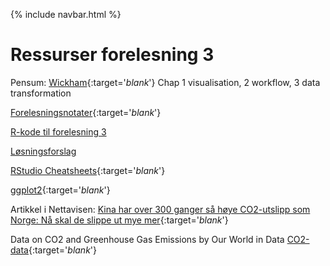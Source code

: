 {% include navbar.html %}

# Ressurser forelesning 3

Pensum: [Wickham](https://r4ds.hadley.nz/){:target='_blank_'} Chap 1 visualisation, 2 workflow, 3 data transformation

[Forelesningsnotater](/forelesninger/SOK-1004_Forelesning_3_h24.pdf){:target='_blank_'}

[R-kode til forelesning 3](/forelesninger/SOK-1004_Forelesning_3_h24.R)             

[Løsningsforslag](/solutions/SOK-1004_Forelesning_3_h24_fasit.R)

[RStudio Cheatsheets](https://www.rstudio.com/resources/cheatsheets/){:target='_blank_'}

[ggplot2](https://ggplot2.tidyverse.org/index.html){:target='_blank_'}

Artikkel i Nettavisen: [Kina har over 300 ganger så høye CO2-utslipp som Norge: Nå skal de slippe ut mye mer](https://www.nettavisen.no/okonomi/kina-har-over-300-ganger-sa-hoye-co2-utslipp-som-norge-na-skal-de-slippe-ut-mye-mer/s/12-95-3424169652){:target='_blank_'}

Data on CO2 and Greenhouse Gas Emissions by Our World in Data [CO2-data](https://ourworldindata.org/co2-and-other-greenhouse-gas-emissions){:target='_blank_'}
